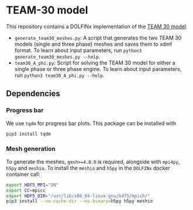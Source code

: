 # TEAM-30 model

This repository contains a DOLFINx implementation of the [TEAM 30 model](http://www.compumag.org/jsite/images/stories/TEAM/problem30a.pdf).

- `generate_team30_meshes.py`: A script that generates the two TEAM 30 models (single and three phase) meshes and saves them to xdmf format. To learn about input parameters, run `python3 generate_team30_meshes.py --help`.
- `team30_A_phi.py`: Script for solving the TEAM 30 model for either a single phase or three phase engine. To learn about input parameters, run `python3 team30_A_phi.py --help`.

## Dependencies
### Progress bar
We use `tqdm` for progress bar plots. This package can be installed with 
```bash
pip3 install tqdm
```
### Mesh generation
To generate the meshes, `gmsh>=4.8.0` is required, alongside with `mpi4py`, `h5py` and `meshio`. 
To install the `meshio` and `h5py` in the `DOLFINx` docker container call:
```bash
export HDF5_MPI="ON"
export CC=mpicc
export HDF5_DIR="/usr/lib/x86_64-linux-gnu/hdf5/mpich/"
pip3 install --no-cache-dir --no-binary=h5py h5py meshio
```